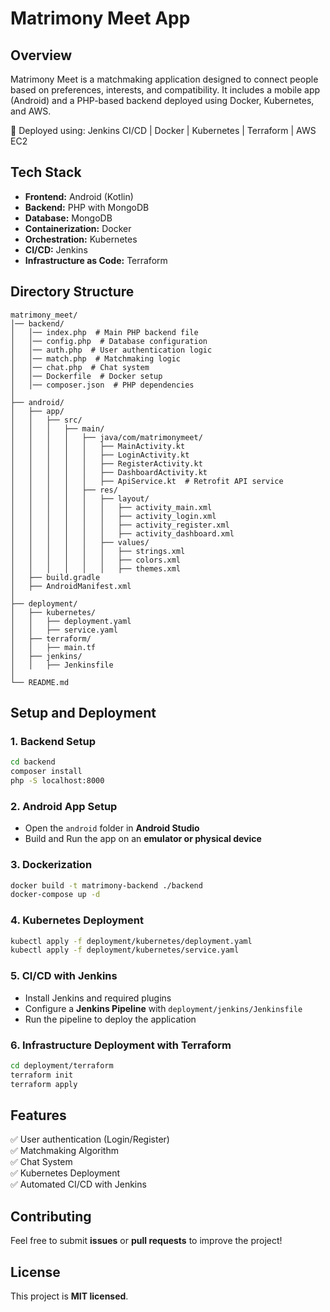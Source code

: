 # Matrimony Meet App

## Overview
Matrimony Meet is a matchmaking application designed to connect people based on preferences, interests, and compatibility. It includes a mobile app (Android) and a PHP-based backend deployed using Docker, Kubernetes, and AWS.

🚀 Deployed using: Jenkins CI/CD | Docker | Kubernetes | Terraform | AWS EC2

## Tech Stack
- **Frontend:** Android (Kotlin)
- **Backend:** PHP with MongoDB
- **Database:** MongoDB
- **Containerization:** Docker
- **Orchestration:** Kubernetes
- **CI/CD:** Jenkins
- **Infrastructure as Code:** Terraform

## Directory Structure
```
matrimony_meet/
│── backend/
│   │── index.php  # Main PHP backend file
│   │── config.php  # Database configuration
│   │── auth.php  # User authentication logic
│   │── match.php  # Matchmaking logic
│   │── chat.php  # Chat system
│   │── Dockerfile  # Docker setup
│   │── composer.json  # PHP dependencies
│
├── android/
│   ├── app/
│   │   ├── src/
│   │   │   ├── main/
│   │   │   │   ├── java/com/matrimonymeet/
│   │   │   │   │   ├── MainActivity.kt
│   │   │   │   │   ├── LoginActivity.kt
│   │   │   │   │   ├── RegisterActivity.kt
│   │   │   │   │   ├── DashboardActivity.kt
│   │   │   │   │   ├── ApiService.kt  # Retrofit API service
│   │   │   │   ├── res/
│   │   │   │   │   ├── layout/
│   │   │   │   │   │   ├── activity_main.xml
│   │   │   │   │   │   ├── activity_login.xml
│   │   │   │   │   │   ├── activity_register.xml
│   │   │   │   │   │   ├── activity_dashboard.xml
│   │   │   │   │   ├── values/
│   │   │   │   │   │   ├── strings.xml
│   │   │   │   │   │   ├── colors.xml
│   │   │   │   │   │   ├── themes.xml
│   ├── build.gradle
│   ├── AndroidManifest.xml
│
├── deployment/
│   ├── kubernetes/
│   │   ├── deployment.yaml
│   │   ├── service.yaml
│   ├── terraform/
│   │   ├── main.tf
│   ├── jenkins/
│   │   ├── Jenkinsfile
│
└── README.md
```

## Setup and Deployment
### 1. Backend Setup
```sh
cd backend
composer install
php -S localhost:8000
```

### 2. Android App Setup
- Open the `android` folder in **Android Studio**
- Build and Run the app on an **emulator or physical device**

### 3. Dockerization
```sh
docker build -t matrimony-backend ./backend
docker-compose up -d
```

### 4. Kubernetes Deployment
```sh
kubectl apply -f deployment/kubernetes/deployment.yaml
kubectl apply -f deployment/kubernetes/service.yaml
```

### 5. CI/CD with Jenkins
- Install Jenkins and required plugins
- Configure a **Jenkins Pipeline** with `deployment/jenkins/Jenkinsfile`
- Run the pipeline to deploy the application

### 6. Infrastructure Deployment with Terraform
```sh
cd deployment/terraform
terraform init
terraform apply
```

## Features
✅ User authentication (Login/Register)  
✅ Matchmaking Algorithm  
✅ Chat System  
✅ Kubernetes Deployment  
✅ Automated CI/CD with Jenkins  

## Contributing
Feel free to submit **issues** or **pull requests** to improve the project!

## License
This project is **MIT licensed**.
